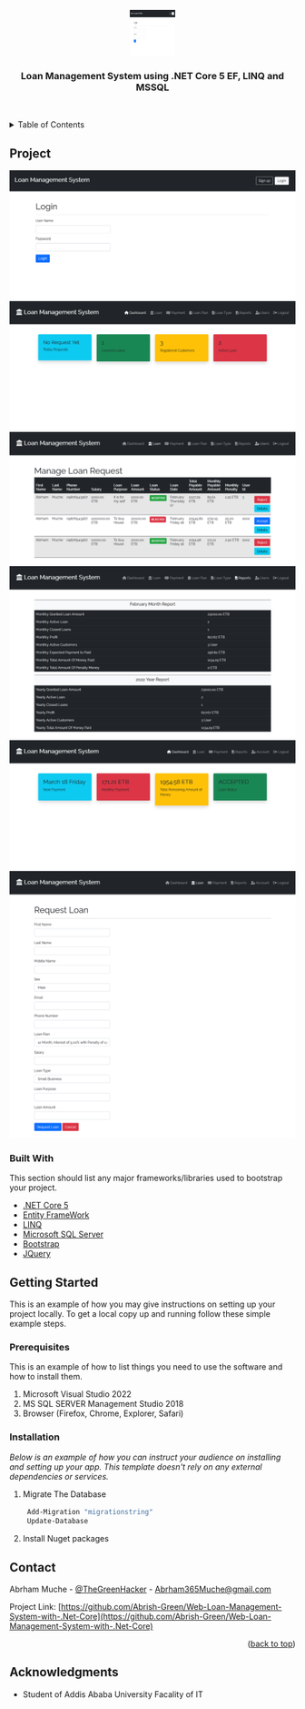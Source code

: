 <div id="top"></div>

<!-- PROJECT LOGO -->
<br />
<div align="center">
  <a href="https://github.com/othneildrew/Best-README-Template">
    <img src="Screenshot 2022-02-19 at 11-25-00 Login - LoanManagementSystem.png" alt="Logo" width="80" height="80">
  </a>

  <h3 align="center"> Loan Management System using .NET Core 5 EF, LINQ and MSSQL </h3>

  <p align="center">
    <br />

  </p>
</div>



<!-- TABLE OF CONTENTS -->
<details>
  <summary>Table of Contents</summary>
  <ol>
    <li>
      <a href="#about-the-project">About The Project</a>
      <ul>
        <li><a href="#built-with">Built With</a></li>
      </ul>
    </li>
    <li>
      <a href="#getting-started">Getting Started</a>
      <ul>
        <li><a href="#prerequisites">Prerequisites</a></li> 
        <li><a href="#installation">Installation</a></li>
      </ul>
    </li>
    <li><a href="#usage">Usage</a></li>
    <li><a href="#roadmap">Roadmap</a></li>
    <li><a href="#contributing">Contributing</a></li>
    <li><a href="#license">License</a></li>
    <li><a href="#contact">Contact</a></li>
    <li><a href="#acknowledgments">Acknowledgments</a></li>
  </ol>
</details>



<!-- ABOUT THE PROJECT -->
## Project

<img src="Screenshot 2022-02-19 at 11-25-36 Login - LoanManagementSystem.png">
<img src="Screenshot 2022-02-19 at 11-26-17 Administrator - LoanManagementSystem.png">
<img src="Screenshot 2022-02-19 at 11-26-45 View Loan - LoanManagementSystem.png">
<img src="Screenshot 2022-02-19 at 11-27-19 Report - LoanManagementSystem.png">
<img src="Screenshot 2022-02-19 at 11-28-30 Customer - LoanManagementSystem.png">
<img src="Screenshot 2022-02-19 at 11-29-29 Loan - LoanManagementSystem.png">

### Built With

This section should list any major frameworks/libraries used to bootstrap your project. 
* [.NET Core 5](https://donnet.org/)
* [Entity FrameWork](https://ef.org/)
* [LINQ](https://Linq.org/)
* [Microsoft SQL Server ](https://Microsoft.com/)
* [Bootstrap](https://getbootstrap.com)
* [JQuery](https://jquery.com)


<!-- GETTING STARTED -->
## Getting Started

This is an example of how you may give instructions on setting up your project locally.
To get a local copy up and running follow these simple example steps.

### Prerequisites

This is an example of how to list things you need to use the software and how to install them.
1. Microsoft Visual Studio 2022
2. MS SQL SERVER Management Studio 2018
3. Browser (Firefox, Chrome, Explorer, Safari)

### Installation

_Below is an example of how you can instruct your audience on installing and setting up your app. This template doesn't rely on any external dependencies or services._

1. Migrate The Database
   ```sh
    Add-Migration "migrationstring"
    Update-Database
   ```
3. Install Nuget packages


<!-- CONTACT -->
## Contact

Abrham Muche - [@TheGreenHacker](https://tm.com/Abrish-green) - Abrham365Muche@gmail.com

Project Link: [https://github.com/Abrish-Green/Web-Loan-Management-System-with-.Net-Core](https://github.com/Abrish-Green/Web-Loan-Management-System-with-.Net-Core)

<p align="right">(<a href="#top">back to top</a>)</p>



<!-- ACKNOWLEDGMENTS -->
## Acknowledgments

* Student of Addis Ababa University Facality of IT
